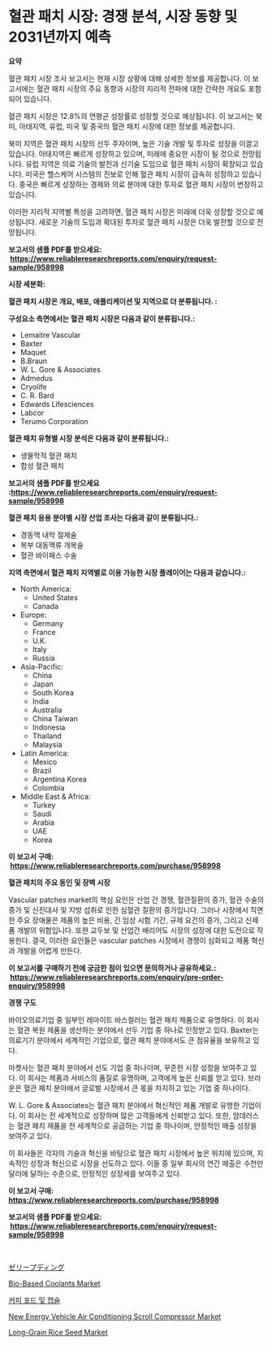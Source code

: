 <p><h1>혈관 패치 시장: 경쟁 분석, 시장 동향 및 2031년까지 예측</h1></p><p><strong>요약</strong></p>
<p><p>혈관 패치 시장 조사 보고서는 현재 시장 상황에 대해 상세한 정보를 제공합니다. 이 보고서에는 혈관 패치 시장의 주요 동향과 시장의 지리적 전파에 대한 간략한 개요도 포함되어 있습니다.</p><p>혈관 패치 시장은 12.8%의 연평균 성장률로 성장할 것으로 예상됩니다. 이 보고서는 북미, 아태지역, 유럽, 미국 및 중국의 혈관 패치 시장에 대한 정보를 제공합니다.</p><p>북미 지역은 혈관 패치 시장의 선두 주자이며, 높은 기술 개발 및 투자로 성장을 이끌고 있습니다. 아태지역은 빠르게 성장하고 있으며, 미래에 중요한 시장이 될 것으로 전망됩니다. 유럽 지역은 의료 기술의 발전과 신기술 도입으로 혈관 패치 시장이 확장되고 있습니다. 미국은 헬스케어 시스템의 진보로 인해 혈관 패치 시장이 급속히 성장하고 있습니다. 중국은 빠르게 성장하는 경제와 의료 분야에 대한 투자로 혈관 패치 시장이 번창하고 있습니다.</p><p>이러한 지리적 지역별 특성을 고려하면, 혈관 패치 시장은 미래에 더욱 성장할 것으로 예상됩니다. 새로운 기술의 도입과 확대된 투자로 혈관 패치 시장은 더욱 발전할 것으로 전망됩니다.</p></p>
<p><strong>보고서의 샘플 PDF를 받으세요: &nbsp;<a href="https://www.reliableresearchreports.com/enquiry/request-sample/958998">https://www.reliableresearchreports.com/enquiry/request-sample/958998</a></strong></p>
<p><strong>시장 세분화:</strong></p>
<p><strong> 혈관 패치 시장은 개요, 배포, 애플리케이션 및 지역으로 더 분류됩니다. :</strong></p>
<p><strong>구성요소 측면에서는 혈관 패치 시장은 다음과 같이 분류됩니다.:</strong></p>
<p><ul><li>Lemaitre Vascular</li><li>Baxter</li><li>Maquet</li><li>B.Braun</li><li>W. L. Gore & Associates</li><li>Admedus</li><li>Cryolife</li><li>C. R. Bard</li><li>Edwards Lifesciences</li><li>Labcor</li><li>Terumo Corporation</li></ul></p>
<p><strong> 혈관 패치 유형별 시장 분석은 다음과 같이 분류됩니다.:</strong></p>
<p><ul><li>생물학적 혈관 패치</li><li>합성 혈관 패치</li></ul></p>
<p><strong>보고서의 샘플 PDF를 받으세요 :<a href="https://www.reliableresearchreports.com/enquiry/request-sample/958998">https://www.reliableresearchreports.com/enquiry/request-sample/958998</a></strong></p>
<p><strong> 혈관 패치 응용 분야별 시장 산업 조사는 다음과 같이 분류됩니다.:</strong></p>
<p><ul><li>경동맥 내막 절제술</li><li>복부 대동맥류 개복술</li><li>혈관 바이패스 수술</li></ul></p>
<p><strong>지역 측면에서 혈관 패치 지역별로 이용 가능한 시장 플레이어는 다음과 같습니다.:</strong></p>
<p><ul>
    <li>
        North America:
        <ul>
            <li>United States</li>
            <li>Canada</li>
        </ul>
    </li>
    <li>
        Europe:
        <ul>
            <li>Germany</li>
            <li>France</li>
            <li>U.K.</li>
            <li>Italy</li>
            <li>Russia</li>
        </ul>
    </li>
    <li>
        Asia-Pacific:
        <ul>
            <li>China</li>
            <li>Japan</li>
            <li>South Korea</li>
            <li>India</li>
            <li>Australia</li>
            <li>China Taiwan</li>
            <li>Indonesia</li>
            <li>Thailand</li>
            <li>Malaysia</li>
        </ul>
    </li>
    <li>
        Latin America:
        <ul>
            <li>Mexico</li>
            <li>Brazil</li>
            <li>Argentina Korea</li>
            <li>Colombia</li>
        </ul>
    </li>
    <li>
        Middle East & Africa:
        <ul>
            <li>Turkey</li>
            <li>Saudi</li>
            <li>Arabia</li>
            <li>UAE</li>
            <li>Korea</li>
        </ul>
    </li>
    </ul></p>
<p><strong>이 보고서 구매: &nbsp;<a href="https://www.reliableresearchreports.com/purchase/958998">https://www.reliableresearchreports.com/purchase/958998</a></strong></p>
<p><strong>혈관 패치의 주요 동인 및 장벽 시장</strong></p>
<p><p>Vascular patches market의 핵심 요인은 산업 간 경쟁, 혈관질환의 증가, 혈관 수술의 증가 및 신진대사 및 지방 섭취로 인한 심혈관 질환의 증가입니다. 그러나 시장에서 직면한 주요 장애물은 제품의 높은 비용, 긴 임상 시험 기간, 규제 요건의 증가, 그리고 신제품 개발의 위험입니다. 또한 교두보 및 산업간 배리어도 시장의 성장에 대한 도전으로 작용한다. 결국, 이러한 요인들은 vascular patches 시장에서 경쟁이 심화되고 제품 혁신과 개발을 어렵게 만든다.</p></p>
<p><strong>이 보고서를 구매하기 전에 궁금한 점이 있으면 문의하거나 공유하세요.: &nbsp;<a href="https://www.reliableresearchreports.com/enquiry/pre-order-enquiry/958998">https://www.reliableresearchreports.com/enquiry/pre-order-enquiry/958998</a></strong></p>
<p><strong>경쟁 구도</strong></p>
<p><p>바이오의료기업 중 일부인 레마이트 바스컬러는 혈관 패치 제품으로 유명하다. 이 회사는 혈관 복원 제품을 생산하는 분야에서 선두 기업 중 하나로 인정받고 있다. Baxter는 의료기기 분야에서 세계적인 기업으로, 혈관 패치 분야에서도 큰 점유율을 보유하고 있다. </p><p>마켓사는 혈관 패치 분야에서 선도 기업 중 하나이며, 꾸준한 시장 성장을 보여주고 있다. 이 회사는 제품과 서비스의 품질로 유명하며, 고객에게 높은 신뢰를 얻고 있다. 브라운은 혈관 패치 분야에서 글로벌 시장에서 큰 몫을 차지하고 있는 기업 중 하나이다.</p><p>W. L. Gore & Associates는 혈관 패치 분야에서 혁신적인 제품 개발로 유명한 기업이다. 이 회사는 전 세계적으로 성장하며 많은 고객들에게 신뢰받고 있다. 또한, 암데러스는 혈관 패치 제품을 전 세계적으로 공급하는 기업 중 하나이며, 안정적인 매출 성장을 보여주고 있다. </p><p>이 회사들은 각자의 기술과 혁신을 바탕으로 혈관 패치 시장에서 높은 위치에 있으며, 지속적인 성장과 혁신으로 시장을 선도하고 있다. 이들 중 일부 회사의 연간 매출은 수천만 달러에 달하는 수준으로, 안정적인 성장세를 보여주고 있다.</p></p>
<p><strong>이 보고서 구매: &nbsp; <a href="https://www.reliableresearchreports.com/purchase/958998">https://www.reliableresearchreports.com/purchase/958998</a></strong></p>
<p><strong>보고서의 샘플 PDF를 받으세요: &nbsp;<a href="https://www.reliableresearchreports.com/enquiry/request-sample/958998">https://www.reliableresearchreports.com/enquiry/request-sample/958998</a></strong><strong></strong></p>
<p>&nbsp;</p>
<p><p><a href="https://medium.com/@libbyspencer2018/%E3%82%BC%E3%83%AA%E3%83%BC%E3%83%97%E3%83%AA%E3%83%B3%E5%B8%82%E5%A0%B4-2031%E5%B9%B4%E3%81%BE%E3%81%A7%E3%81%AE%E6%88%90%E5%8A%9F%E3%81%97%E3%81%9F%E3%83%93%E3%82%B8%E3%83%8D%E3%82%B9%E6%88%A6%E7%95%A5%E3%81%AE%E9%8D%B5-8d20bcc298a9">ゼリープディング</a></p><p><a href="https://sulfuric-clavicle-d39.notion.site/Bio-Based-Coolants-Market-Dynamics-2024-2031-Also-about-Its-Market-Trends-Projections-and-Opportu-56a4e4009d43454fadbd9b2830dc13a6">Bio-Based Coolants Market</a></p><p><a href="https://github.com/nuekbpymrrz5/Market-Research-Report-List-1/blob/main/8071653187182.md">커피 포드 및 캡슐</a></p><p><a href="https://issuu.com/reportprime-2/docs/new-energy-vehicle-air-conditioning-scroll-compres">New Energy Vehicle Air Conditioning Scroll Compressor Market</a></p><p><a href="https://automatic-knee-4c7.notion.site/Long-Grain-Rice-Seed-Market-Furnish-Information-about-Market-Size-Market-Share-Market-Dynamics-an-1c08f6f95e884abcafab0452aaf4d06f">Long-Grain Rice Seed Market</a></p></p>